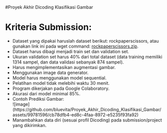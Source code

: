 #Proyek Akhir Dicoding Klasifikasi Gambar
<body>
    <h1>Kriteria Submission:</h1>
    <ul>
        <li>Dataset yang dipakai haruslah dataset berikut: rockpaperscissors, atau gunakan link ini pada wget command:
            <a href="https://github.com/dicodingacademy/assets/releases/download/release/rockpaperscissors.zip">rockpaperscissors.zip</a>.</li>
        <li>Dataset harus dibagi menjadi train set dan validation set.</li>
        <li>Ukuran validation set harus 40% dari total dataset (data training memiliki 1314 sampel, dan data validasi sebanyak 874 sampel).</li>
        <li>Harus mengimplementasikan augmentasi gambar.</li>
        <li>Menggunakan image data generator.</li>
        <li>Model harus menggunakan model sequential.</li>
        <li>Pelatihan model tidak melebihi waktu 30 menit.</li>
        <li>Program dikerjakan pada Google Colaboratory.</li>
        <li>Akurasi dari model minimal 85%.</li>
        <li>Contoh Prediksi Gambar:</li>
        ![image](https://github.com/bluevita/Proyek_Akhir_Dicoding_Klasifikasi_Gambar/assets/99781596/cb78dfb4-ed8c-4faa-8972-e5235f93fa92)
        <li>Manambahkan data diri (sesuai profil Dicoding) pada submission/project yang dikirimkan.</li>
    </ul>
